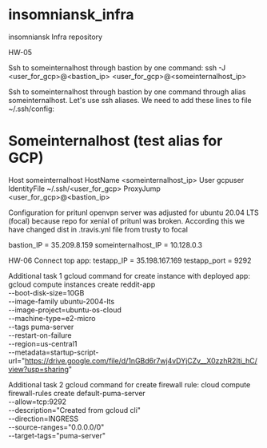 # insomniansk_infra
insomniansk Infra repository

HW-05

Ssh to someinternalhost through bastion by one command:
ssh -J <user_for_gcp>@<bastion_ip> <user_for_gcp>@<someinternalhost_ip>

Ssh to someinternalhost through bastion by one command through alias someinternalhost.
Let's use ssh aliases. We need to add these lines to file ~/.ssh/config:

# Someinternalhost (test alias for GCP)
Host someinternalhost
    HostName <someinternalhost_ip>
    User gcpuser
    IdentityFile ~/.ssh/<user_for_gcp>
    ProxyJump <user_for_gcp>@<bastion_ip>

Configuration for pritunl openvpn server was adjusted for ubuntu 20.04 LTS (focal) because repo for xenial of pritunl was broken.
According this we have changed dist in .travis.ynl file from trusty to focal

bastion_IP = 35.209.8.159
someinternalhost_IP = 10.128.0.3

HW-06
Connect top app:
testapp_IP = 35.198.167.169
testapp_port = 9292


Additional task 1
gcloud command for create instance with deployed app:
gcloud compute instances create reddit-app \
--boot-disk-size=10GB \
--image-family ubuntu-2004-lts \
--image-project=ubuntu-os-cloud \
--machine-type=e2-micro \
--tags puma-server \
--restart-on-failure \
--region=us-central1 \
--metadata=startup-script-url="https://drive.google.com/file/d/1nGBd6r7wj4vDYjCZv__X0zzhR2Iti_hC/view?usp=sharing"

Additional task 2
gcloud command for create firewall rule:
cloud compute firewall-rules create default-puma-server \
--allow=tcp:9292 \
--description="Created from gcloud cli" \
--direction=INGRESS \
--source-ranges="0.0.0.0/0" \
--target-tags="puma-server"
